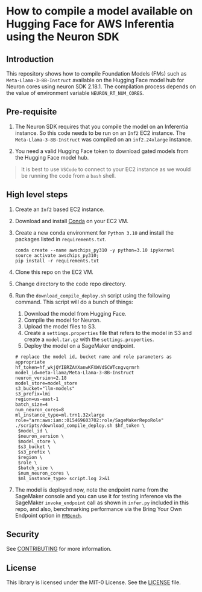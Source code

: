# How to compile a model available on Hugging Face for AWS Inferentia using the Neuron SDK

## Introduction
This repository shows how to compile Foundation Models (FMs) such as `Meta-Llama-3-8B-Instruct` available on the Hugging Face model hub for Neuron cores using neuron SDK 2.18.1. The compilation process depends on the value of environment variable `NEURON_RT_NUM_CORES`.

## Pre-requisite

1. The Neuron SDK requires that you compile the model on an Inferentia instance. So this code needs to be run on an `Inf2` EC2 instance. The `Meta-Llama-3-8B-Instruct` was compiled on an `inf2.24xlarge` instance.

1. You need a valid Hugging Face token to download gated models from the Hugging Face model hub.

>It is best to use `VSCode` to connect to your EC2 instance as we would be running the code from a `bash` shell.

## High level steps

1. Create an `Inf2` based EC2 instance.
1. Download and install [Conda](https://www.anaconda.com/download#linux) on your EC2 VM.
1. Create a new conda environment for `Python 3.10` and install the packages listed in `requirements.txt`.

    ```{.bash}
    conda create --name awschips_py310 -y python=3.10 ipykernel
    source activate awschips_py310;
    pip install -r requirements.txt
    ```
1. Clone this repo on the EC2 VM.
1. Change directory to the code repo directory.
1. Run the `download_compile_deploy.sh` script using the following command. This script will do a bunch of things:
    1. Download the model from Hugging Face.
    1. Compile the model for Neuron.
    1. Upload the model files to S3.
    1. Create a `settings.properties` file that refers to the model in S3 and create a `model.tar.gz` with the `settings.properties`.
    1. Deploy the model on a SageMaker endpoint.
    ```{.bash}
    # replace the model id, bucket name and role parameters as appropriate
    hf_token=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
    model_id=meta-llama/Meta-Llama-3-8B-Instruct
    neuron_version=2.18
    model_store=model_store
    s3_bucket="llm-models"
    s3_prefix=lmi
    region=us-east-1    
    batch_size=4
    num_neuron_cores=8
    ml_instance_type=ml.trn1.32xlarge
    role="arn:aws:iam::015469603702:role/SageMakerRepoRole"
    ./scripts/download_compile_deploy.sh $hf_token \
     $model_id \
     $neuron_version \
     $model_store \
     $s3_bucket \
     $s3_prefix \
     $region \
     $role \
     $batch_size \
     $num_neuron_cores \
     $ml_instance_type> script.log 2>&1 
    ```
1. The model is deployed now, note the endpoint name from the SageMaker console and you can use it for testing inference via the SageMaker `invoke_endpoint` call as shown in `infer.py` included in this repo, and also, benchmarking performance via the Bring Your Own Endpoint option in [`FMBench`](https://github.com/aws-samples/foundation-model-benchmarking-tool).


## Security

See [CONTRIBUTING](CONTRIBUTING.md#security-issue-notifications) for more information.

## License

This library is licensed under the MIT-0 License. See the [LICENSE](./LICENSE) file.
